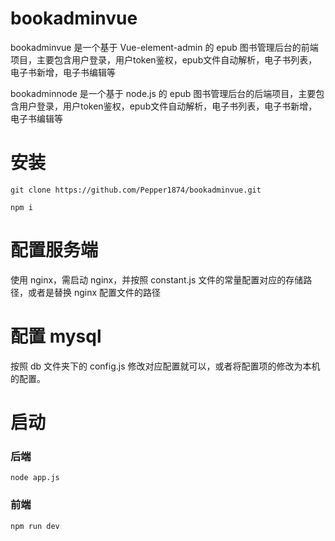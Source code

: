 # bookadminvue

bookadminvue 是一个基于 Vue-element-admin 的 epub 图书管理后台的前端项目，主要包含用户登录，用户token鉴权，epub文件自动解析，电子书列表，电子书新增，电子书编辑等

bookadminnode 是一个基于 node.js 的 epub 图书管理后台的后端项目，主要包含用户登录，用户token鉴权，epub文件自动解析，电子书列表，电子书新增，电子书编辑等

# 安装

` git clone https://github.com/Pepper1874/bookadminvue.git `

` npm i `


# 配置服务端

使用 nginx，需启动 nginx，并按照 constant.js 文件的常量配置对应的存储路径，或者是替换 nginx 配置文件的路径


# 配置 mysql

按照 db 文件夹下的 config.js 修改对应配置就可以，或者将配置项的修改为本机的配置。

# 启动

### 后端
`node app.js`
### 前端
`npm run dev`
